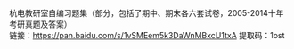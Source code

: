杭电教研室自编习题集（部分，包括了期中、期末各六套试卷，2005-2014十年考研真题及答案）</br>
链接：https://pan.baidu.com/s/1vSMEem5k3DaWnMBxcU1txA 提取码：1ost 
